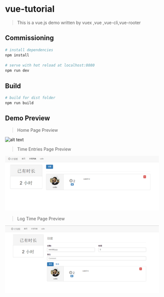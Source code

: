 # vue-tutorial

> This is a vue.js demo written by vuex ,vue ,vue-cli,vue-rooter

## Commissioning
``` bash
# install dependencies
npm install

# serve with hot reload at localhost:8080
npm run dev

```
## Build
```bash
# build for dist folder
npm run build

```

## Demo Preview

> Home Page Preview

![alt text](/src/assets/preview-home.jpg "Home page preview")

>Time Entries Page Preview

![alt text](/src/assets/preview-time.png "Time entries page preview")

>Log Time Page Preview

![alt text](/src/assets/preview-log.png "Log page preview")